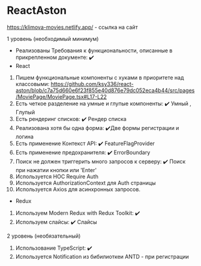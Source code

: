 # ReactAston

https://klimova-movies.netlify.app/ - ссылка на сайт

1 уровень (необходимый минимум)
 - Реализованы Требования к функциональности, описанные в прикрепленном документе: ✔️
 - React
1. Пишем функциональные компоненты c хуками в приоритете над классовыми: https://github.com/ksy336/react-aston/blob/c7a75d660e6f23f855e40d876e79dc052eca4b44/src/pages/MoviePage/MoviePage.tsx#L17-L22
2. Есть четкое разделение на умные и глупые компоненты: ✔️ Умный , Глупый
3. Есть рендеринг списков: ✔️ Рендер списка
4. Реализована хотя бы одна форма: ✔️Две формы регистрации и логина
5. Есть применение Контекст API: ✔️ FeatureFlagProvider
6. Есть применение предохранителя: ✔️ ErrorBoundary
7. Поиск не должен триггерить много запросов к серверу: ✔️ Поиск при нажатии кнопки или 'Enter'
8. Используется HOC Require Auth
9. Используется AuthorizationContext для Auth страницы
10. Используется Axios для асинхронных запросов.

- Redux
1. Используем Modern Redux with Redux Toolkit: ✔️
2. Используем слайсы: ✔️ Слайсы

2 уровень (необязательный)
1. Использование TypeScript: ✔️
2. Используется Notification из бибилиоткеи ANTD - при регистрации

